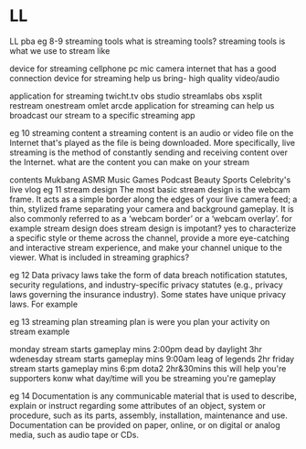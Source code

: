 # LL
LL pba
eg 8-9
streaming tools
what is streaming tools? streaming tools is what we use to stream like

device for streaming
cellphone
pc
mic
camera
internet that has a good connection
device for streaming help us bring- high quality video/audio

application for streaming
twicht.tv
obs studio
streamlabs obs
xsplit
restream
onestream
omlet arcde
application for streaming can help us broadcast our stream to a specific streaming app

eg 10
streaming content
a streaming content is an audio or video file on the Internet that's played as the file is being downloaded. More specifically, live streaming is the method of constantly sending and receiving content over the Internet. what are the content you can make on your stream

contents
Mukbang
ASMR
Music
Games
Podcast
Beauty
Sports
Celebrity's live vlog
eg 11
stream design
The most basic stream design is the webcam frame. It acts as a simple border along the edges of your live camera feed; a thin, stylized frame separating your camera and background gameplay. It is also commonly referred to as a ‘webcam border’ or a ‘webcam overlay’. for example stream design
does stream design is impotant? yes to characterize a specific style or theme across the channel, provide a more eye-catching and interactive stream experience, and make your channel unique to the viewer. What is included in streaming graphics?

eg 12
Data privacy laws take the form of data breach notification statutes, security regulations, and industry-specific privacy statutes (e.g., privacy laws governing the insurance industry). Some states have unique privacy laws. For example

eg 13
streaming plan
streaming plan is were you plan your activity on stream example

monday	stream starts	gameplay	mins
2:00pm	dead by daylight	3hr
wdenesday	stream starts	gameplay	mins
9:00am	leag of legends	2hr
friday	stream starts	gameplay	mins
6:pm	dota2	2hr&30mins
this will help you're supporters konw what day/time will you be streaming you're gameplay

eg 14
Documentation is any communicable material that is used to describe, explain or instruct regarding some attributes of an object, system or procedure, such as its parts, assembly, installation, maintenance and use. Documentation can be provided on paper, online, or on digital or analog media, such as audio tape or CDs.
